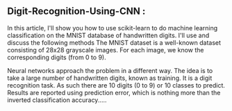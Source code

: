 ## Digit-Recognition-Using-CNN : 

In this article, I'll show you how to use scikit-learn to do machine learning classification on the MNIST database of handwritten digits. I'll use and discuss the following methods
The MNIST dataset is a well-known dataset consisting of 28x28 grayscale images. For each image, we know the corresponding digits (from 0 to 9).

Neural networks approach the problem in a different way. The idea is to take a large number of handwritten digits, known as training.
It is a digit recognition task. As such there are 10 digits (0 to 9) or 10 classes to predict. Results are reported using prediction error, which is nothing more than the inverted classification accuracy.....

